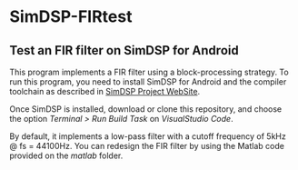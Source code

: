 # SimDSP-FIRtest
## Test an FIR filter on SimDSP for Android

This program implements a FIR filter using a block-processing strategy. To run this program, you need to install SimDSP for Android and the compiler toolchain as described in [SimDSP Project WebSite](https://github.com/parrado/SimDSP-Android). 

Once SimDSP is installed, download or clone this repository, and choose the option *Terminal > Run Build Task* on *VisualStudio Code*.  

By default, it implements a low-pass filter with a cutoff frequency of 5kHz @ fs = 44100Hz. You can redesign the FIR filter by using the Matlab code provided on the *matlab* folder.
